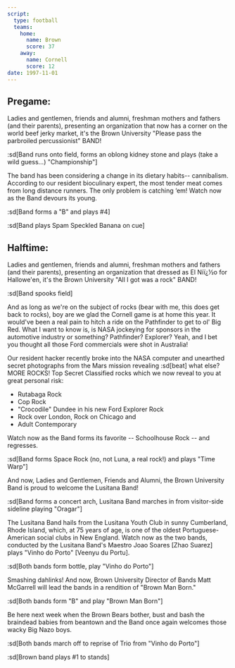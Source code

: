 ```yaml
---
script:
  type: football
  teams:
    home:
      name: Brown
      score: 37
    away:
      name: Cornell
      score: 12
date: 1997-11-01
---
```


## Pregame:

Ladies and gentlemen, friends and alumni, freshman mothers and fathers (and their parents), presenting an organization that now has a corner on the world beef jerky market, it's the Brown University "Please pass the parbroiled percussionist" BAND!

:sd[Band runs onto field, forms an oblong kidney stone and plays (take a wild guess...) "Championship"]

The band has been considering a change in its dietary habits-- cannibalism. According to our resident bioculinary expert, the most tender meat comes from long distance runners. The only problem is catching ‘em! Watch now as the Band devours its young.

:sd[Band forms a "B" and plays #4]

:sd[Band plays Spam Speckled Banana on cue]

## Halftime:

Ladies and gentlemen, friends and alumni, freshman mothers and fathers (and their parents), presenting an organization that dressed as El Niï¿½o for Hallowe'en, it's the Brown University "All I got was a rock" BAND!

:sd[Band spooks field]

And as long as we're on the subject of rocks (bear with me, this does get back to rocks), boy are we glad the Cornell game is at home this year. It would've been a real pain to hitch a ride on the Pathfinder to get to ol' Big Red. What I want to know is, is NASA jockeying for sponsors in the automotive industry or something? Pathfinder? Explorer? Yeah, and I bet you thought all those Ford commercials were shot in Australia!

Our resident hacker recently broke into the NASA computer and unearthed secret photographs from the Mars mission revealing :sd[beat] what else? MORE ROCKS! Top Secret Classified rocks which we now reveal to you at great personal risk:

- Rutabaga Rock
- Cop Rock
- "Crocodile" Dundee in his new Ford Explorer Rock
- Rock over London, Rock on Chicago and
- Adult Contemporary

Watch now as the Band forms its favorite -- Schoolhouse Rock -- and regresses.

:sd[Band forms Space Rock (no, not Luna, a real rock!) and plays "Time Warp"]

And now, Ladies and Gentlemen, Friends and Alumni, the Brown University Band is proud to welcome the Lusitana Band!

:sd[Band forms a concert arch, Lusitana Band marches in from visitor-side sideline playing "Oragar"]

The Lusitana Band hails from the Lusitana Youth Club in sunny Cumberland, Rhode Island, which, at 75 years of age, is one of the oldest Portuguese-American social clubs in New England. Watch now as the two bands, conducted by the Lusitana Band's Maestro Joao Soares [Zhao Suarez] plays "Vinho do Porto" [Veenyu du Portu].

:sd[Both bands form bottle, play "Vinho do Porto"]

Smashing dahlinks! And now, Brown University Director of Bands Matt McGarrell will lead the bands in a rendition of "Brown Man Born."

:sd[Both bands form "B" and play "Brown Man Born"]

Be here next week when the Brown Bears bother, bust and bash the braindead babies from beantown and the Band once again welcomes those wacky Big Nazo boys.

:sd[Both bands march off to reprise of Trio from "Vinho do Porto"]

:sd[Brown band plays #1 to stands]
